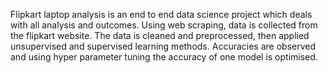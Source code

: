 Flipkart laptop analysis is an end to end data science project which deals with all analysis and outcomes.
Using web scraping, data is collected from the flipkart website.
The data is cleaned and preprocessed, then applied unsupervised and supervised learning methods.
Accuracies are observed and using hyper parameter tuning the accuracy of one model is optimised.

